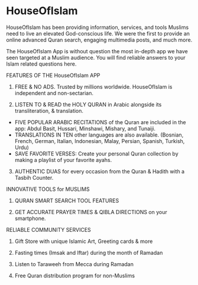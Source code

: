 # HouseOfIslam

HouseOfIslam has been providing information, services, and tools Muslims need to live an elevated God-conscious life. We were the first to provide an online advanced Quran search,  engaging multimedia posts, and much more.

The HouseOfIslam App is without question the most in-depth app we have seen targeted at a Muslim audience. You will find reliable answers to your Islam related questions here. 

FEATURES OF THE HouseOfIslam APP
1. FREE & NO ADS. Trusted by millions worldwide. HouseOfIslam is independent and non-sectarian.

2. LISTEN TO & READ the HOLY QURAN in Arabic alongside its transliteration, & translation.
- FIVE POPULAR ARABIC RECITATIONS of the Quran are included in the app: Abdul Basit, Hussari, Minshawi, Mishary, and Tunaiji.
- TRANSLATIONS IN TEN other languages are also available. (Bosnian, French, German, Italian, Indonesian, Malay, Persian, Spanish, Turkish, Urdu)
- SAVE FAVORITE VERSES: Create your personal Quran collection by making a playlist of your favorite ayahs.
3. AUTHENTIC DUAS for every occasion from the Quran & Hadith with a Tasbih Counter.

INNOVATIVE TOOLS for MUSLIMS
1. QURAN SMART SEARCH TOOL FEATURES

2. GET ACCURATE PRAYER TIMES & QIBLA DIRECTIONS on your smartphone.



RELIABLE COMMUNITY SERVICES
1. Gift Store with unique Islamic Art, Greeting cards & more

2. Fasting times (Imsak and Iftar) during the month of Ramadan

3. Listen to Taraweeh from Mecca during Ramadan

4. Free Quran distribution program for non-Muslims
